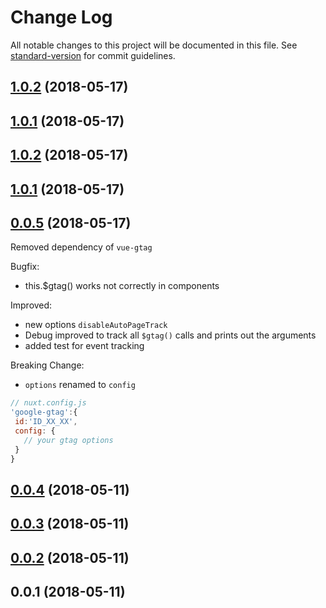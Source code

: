 # Change Log

All notable changes to this project will be documented in this file. See [standard-version](https://github.com/conventional-changelog/standard-version) for commit guidelines.

<a name="1.0.2"></a>
## [1.0.2](https://github.com/https://github.com/nuxt-community/google-gtag/compare/v1.0.1...v1.0.2) (2018-05-17)



<a name="1.0.1"></a>
## [1.0.1](https://github.com/https://github.com/nuxt-community/google-gtag/compare/v0.0.5...v1.0.1) (2018-05-17)



<a name="1.0.2"></a>
## [1.0.2](https://github.com/https://github.com/nuxt-community/google-gtag/compare/v1.0.1...v1.0.2) (2018-05-17)



<a name="1.0.1"></a>
## [1.0.1](https://github.com/https://github.com/nuxt-community/google-gtag/compare/v0.0.5...v1.0.1) (2018-05-17)



<a name="0.0.5"></a>
## [0.0.5](https://github.com/https://github.com/nuxt-community/google-gtag/compare/v0.0.4...v0.0.5) (2018-05-17)
Removed dependency of `vue-gtag`

Bugfix: 
* this.$gtag() works not correctly in components

Improved:
* new options `disableAutoPageTrack`
* Debug improved to track all `$gtag()` calls and prints out the arguments
* added test for event tracking

Breaking Change:

* `options` renamed to `config`
```js
// nuxt.config.js
'google-gtag':{
 id:'ID_XX_XX',
 config: {
   // your gtag options
 }
}
```
<a name="0.0.4"></a>
## [0.0.4](https://github.com/https://github.com/nuxt-community/google-gtag/compare/v0.0.3...v0.0.4) (2018-05-11)



<a name="0.0.3"></a>
## [0.0.3](https://github.com/https://github.com/nuxt-community/google-gtag/compare/v0.0.2...v0.0.3) (2018-05-11)



<a name="0.0.2"></a>
## [0.0.2](https://github.com/https://github.com/nuxt-community/google-gtag/compare/v0.0.1...v0.0.2) (2018-05-11)



<a name="0.0.1"></a>
## 0.0.1 (2018-05-11)
